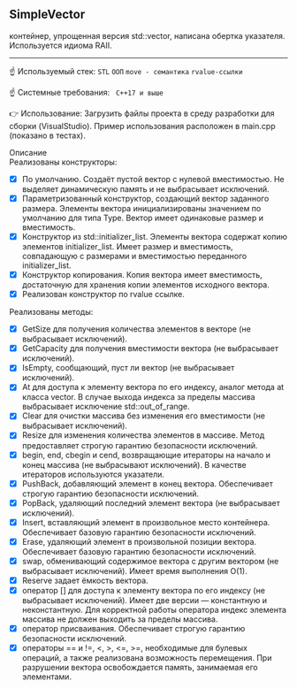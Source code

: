 ## SimpleVector<br>
контейнер, упрощенная версия std::vector, написана обертка указателя. Используется идиома RAII.
____
:point_up: Используемый стек:
`STL` `ООП` `move - семантика` `rvalue-ссылки`

:point_up: Системные требования:
` C++17 и выше`

:point_right: Использование:
 Загрузить файлы проекта в среду разработки для сборки (VisualStudio). 
 Пример использования расположен в main.cpp (показано в тестах). 

Описание<br>
Реализованы конструкторы:
- [X] По умолчанию. Создаёт пустой вектор с нулевой вместимостью. Не выделяет динамическую память и не выбрасывает исключений.
- [X] Параметризованный конструктор, создающий вектор заданного размера. Элементы вектора инициализированы значением по умолчанию для типа Type. Вектор имеет одинаковые размер и вместимость.
- [X] Конструктор из std::initializer_list. Элементы вектора содержат копию элементов initializer_list. Имеет размер и вместимость, совпадающую с размерами и вместимостью переданного initializer_list.
- [X] Конструктор копирования. Копия вектора имеет вместимость, достаточную для хранения копии элементов исходного вектора.
- [X] Реализован конструктор по rvalue ссылке.

Реализованы методы:
- [X] GetSize для получения количества элементов в векторе (не выбрасывает исключений).
- [X] GetCapacity для получения вместимости вектора (не выбрасывает исключений).
- [X] IsEmpty, сообщающий, пуст ли вектор (не выбрасывает исключений).
- [X] At для доступа к элементу вектора по его индексу, аналог метода at класса vector. В случае выхода индекса за пределы массива выбрасывает исключение std::out_of_range.
- [X] Clear для очистки массива без изменения его вместимости (не выбрасывает исключений).
- [X] Resize для изменения количества элементов в массиве. Метод предоставляет строгую гарантию безопасности исключений.
- [X] begin, end, cbegin и cend, возвращающие итераторы на начало и конец массива (не выбрасывают исключений). В качестве итераторов используются указатели.
- [X] PushBack, добавляющий элемент в конец вектора. Обеспечивает строгую гарантию безопасности исключений.
- [X] PopBack, удаляющий последний элемент вектора (не выбрасывает исключений).
- [X] Insert, вставляющий элемент в произвольное место контейнера. Обеспечивает базовую гарантию безопасности исключений.
- [X] Erase, удаляющий элемент в произвольной позиции вектора. Обеспечивает базовую гарантию безопасности исключений.
- [X] swap, обменивающий содержимое вектора с другим вектором (не выбрасывает исключений). Имеет время выполнения O(1).
- [X] Reserve задает ёмкость вектора.
- [X] оператор [] для доступа к элементу вектора по его индексу (не выбрасывает исключений). Имеет две версии — константную и неконстантную. Для корректной работы оператора индекс элемента массива не должен выходить за пределы массива.
- [X] оператор присваивания. Обеспечивает строгую гарантию безопасности исключений.
- [X] операторы == и !=, <, >, <=, >=, необходимые для булевых операций, а также реализована возможность перемещения.
При разрушении вектора освобождается память, занимаемая его элементами.
